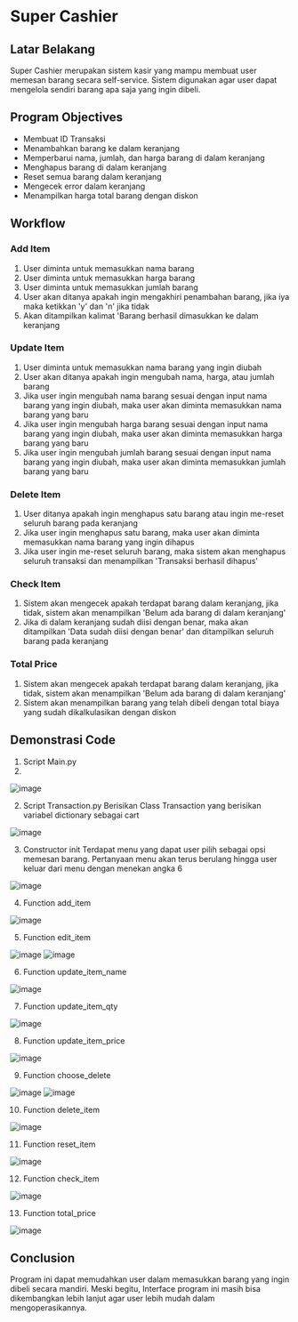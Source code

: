 # Super Cashier

## Latar Belakang
Super Cashier merupakan sistem kasir yang mampu membuat user memesan barang secara self-service. Sistem digunakan agar user dapat mengelola sendiri barang apa saja yang ingin dibeli.

## Program Objectives
 - Membuat ID Transaksi
 - Menambahkan barang ke dalam keranjang
 - Memperbarui nama, jumlah, dan harga barang di dalam keranjang
 - Menghapus barang di dalam keranjang
 - Reset semua barang dalam keranjang
 - Mengecek error dalam keranjang
 - Menampilkan harga total barang dengan diskon

## Workflow
 ### Add Item
 1. User diminta untuk memasukkan nama barang
 2. User diminta untuk memasukkan harga barang
 3. User diminta untuk memasukkan jumlah barang
 4. User akan ditanya apakah ingin mengakhiri penambahan barang, jika iya maka ketikkan 'y' dan 'n' jika tidak
 5. Akan ditampilkan kalimat 'Barang berhasil dimasukkan ke dalam keranjang

 ### Update Item
 1. User diminta untuk memasukkan nama barang yang ingin diubah
 2. User akan ditanya apakah ingin mengubah nama, harga, atau jumlah barang
 3. Jika user ingin mengubah nama barang sesuai dengan input nama barang yang ingin diubah, maka user akan diminta memasukkan nama barang yang baru
 4. Jika user ingin mengubah harga barang sesuai dengan input nama barang yang ingin diubah, maka user akan diminta memasukkan harga barang yang baru
 5. Jika user ingin mengubah jumlah barang sesuai dengan input nama barang yang ingin diubah, maka user akan diminta memasukkan jumlah barang yang baru

 ### Delete Item
 1. User ditanya apakah ingin menghapus satu barang atau ingin me-reset seluruh barang pada keranjang
 2. Jika user ingin menghapus satu barang, maka user akan diminta memasukkan nama barang yang ingin dihapus
 3. Jika user ingin me-reset seluruh barang, maka sistem akan menghapus seluruh transaksi dan menampilkan 'Transaksi berhasil dihapus'

 ### Check Item
 1. Sistem akan mengecek apakah terdapat barang dalam keranjang, jika tidak, sistem akan menampilkan 'Belum ada barang di dalam keranjang'
 2. Jika di dalam keranjang sudah diisi dengan benar, maka akan ditampilkan 'Data sudah diisi dengan benar' dan ditampilkan seluruh barang pada keranjang

 ### Total Price
 1. Sistem akan mengecek apakah terdapat barang dalam keranjang, jika tidak, sistem akan menampilkan 'Belum ada barang di dalam keranjang'
 2. Sistem akan menampilkan barang yang telah dibeli dengan total biaya yang sudah dikalkulasikan dengan diskon


## Demonstrasi Code
1. Script Main.py
2. 
![image](https://user-images.githubusercontent.com/65806232/215535184-31d8df37-cc42-42d3-bdc4-79fa96c2d248.png)

2. Script Transaction.py
Berisikan Class Transaction yang berisikan variabel dictionary sebagai cart

![image](https://user-images.githubusercontent.com/65806232/215535667-2791afc1-0409-46d0-8f71-c4193c57c975.png)

3. Constructor init
Terdapat menu yang dapat user pilih sebagai opsi memesan barang. Pertanyaan menu akan terus berulang hingga user keluar dari menu dengan menekan angka 6

![image](https://user-images.githubusercontent.com/65806232/215536629-ea13dee0-90fe-47a9-8e1f-003175d9178d.png)

4. Function add_item

![image](https://user-images.githubusercontent.com/65806232/215538216-dea2befb-1394-4b33-97e8-53f2674dd7b0.png)

5. Function edit_item

![image](https://user-images.githubusercontent.com/65806232/215538456-5b2dace0-2be0-491f-98a6-d39a5dbf9e60.png)
![image](https://user-images.githubusercontent.com/65806232/215538559-9abee20e-46b6-42c4-8b24-bb5b119719f0.png)

6. Function update_item_name

![image](https://user-images.githubusercontent.com/65806232/215538690-2fa3b72f-338b-4eb7-b465-37c9366c6009.png)

7. Function update_item_qty

![image](https://user-images.githubusercontent.com/65806232/215538801-f9a10940-fcae-41e7-841e-9f6322a1cf63.png)

8. Function update_item_price

![image](https://user-images.githubusercontent.com/65806232/215538890-35eadf2c-4a7b-4d7e-8d12-7b173dc98361.png)

9. Function choose_delete

![image](https://user-images.githubusercontent.com/65806232/215539164-72b8982a-4577-4239-a5f9-57587c65191d.png)
![image](https://user-images.githubusercontent.com/65806232/215539193-3ef5a178-56d7-4e9a-a136-92ff88e77970.png)

10. Function delete_item

![image](https://user-images.githubusercontent.com/65806232/215539249-4c9856f2-c43a-4b64-bd8c-6acf00c94170.png)

11. Function reset_item

![image](https://user-images.githubusercontent.com/65806232/215539294-e4c7f3a1-6ff0-46da-bc3f-9c66c061f595.png)

12. Function check_item

![image](https://user-images.githubusercontent.com/65806232/215539363-5439dc20-0f03-4a1d-ac7e-5c17421f72fd.png)

13. Function total_price

![image](https://user-images.githubusercontent.com/65806232/215539418-0422b01e-a0f8-4c7c-94e0-21a2b51a268d.png)


## Conclusion
Program ini dapat memudahkan user dalam memasukkan barang yang ingin dibeli secara mandiri. Meski begitu, Interface program ini masih bisa dikembangkan lebih lanjut agar user lebih mudah dalam mengoperasikannya.
